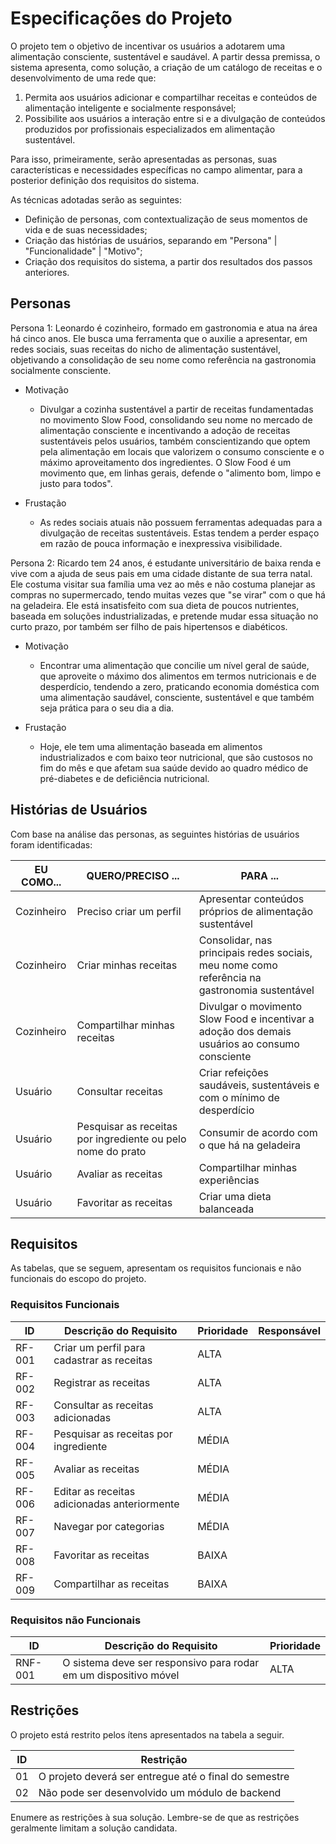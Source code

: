 # Especificações do Projeto

O projeto tem o objetivo de incentivar os usuários a adotarem uma alimentação consciente, sustentável e saudável. A partir dessa premissa, o sistema apresenta, como solução, a criação de um catálogo de receitas e o desenvolvimento de uma rede que: 
1) Permita aos usuários adicionar e compartilhar receitas e conteúdos de alimentação inteligente e socialmente responsável; 
2) Possibilite aos usuários a interação entre si e a divulgação de conteúdos produzidos por profissionais especializados em alimentação sustentável. 

Para isso, primeiramente, serão apresentadas as personas, suas características e necessidades específicas no campo alimentar, para a posterior definição dos requisitos do sistema. 

As técnicas adotadas serão as seguintes:
- Definição de personas, com contextualização de seus momentos de vida e de suas necessidades;
- Criação das histórias de usuários, separando em "Persona" | "Funcionalidade" | "Motivo";
- Criação dos requisitos do sistema, a partir dos resultados dos passos anteriores.

## Personas

Persona 1:
Leonardo é cozinheiro, formado em gastronomia e atua na área há cinco anos. Ele busca uma ferramenta que o auxilie a apresentar, em redes sociais, suas receitas do nicho de alimentação sustentável, objetivando a consolidação de seu nome como referência na gastronomia socialmente consciente. 
  - Motivação
     - Divulgar a cozinha sustentável a partir de receitas fundamentadas no movimento Slow Food, consolidando seu nome no mercado de alimentação consciente e incentivando a adoção de receitas sustentáveis pelos usuários, também conscientizando que optem pela alimentação em locais que valorizem o consumo consciente e o máximo aproveitamento dos ingredientes. O Slow Food é um movimento que, em linhas gerais, defende o "alimento bom, limpo e justo para todos".

  - Frustação
     - As redes sociais atuais não possuem ferramentas adequadas para a divulgação de receitas sustentáveis. Estas tendem a perder espaço em razão de pouca informação e inexpressiva visibilidade. 

Persona 2:
Ricardo tem 24 anos, é estudante universitário de baixa renda e vive com a ajuda de seus pais em uma cidade distante de sua terra natal. Ele costuma visitar sua família uma vez ao mês e não costuma planejar as compras no supermercado, tendo muitas vezes que "se virar" com o que há na geladeira. Ele está insatisfeito com sua dieta de poucos nutrientes, baseada em soluções industrializadas, e pretende mudar essa situação no curto prazo, por também ser filho de pais hipertensos e diabéticos.

  - Motivação
    - Encontrar uma alimentação que concilie um nível geral de saúde, que aproveite o máximo dos alimentos em termos nutricionais e de desperdício, tendendo a zero, praticando economia doméstica com uma alimentação saudável, consciente, sustentável e que também seja prática para o seu dia a dia.
    
  - Frustação
    - Hoje, ele tem uma alimentação baseada em alimentos industrializados e com baixo teor nutricional, que são custosos no fim do mês e que afetam sua saúde devido ao quadro médico de pré-diabetes e de deficiência nutricional.
    
## Histórias de Usuários

Com base na análise das personas, as seguintes histórias de usuários foram identificadas:

|EU COMO... | QUERO/PRECISO ...  |PARA ...                 |
|--------------------|------------------------------------|----------------------------------------|
| Cozinheiro | Preciso criar um perfil | Apresentar conteúdos próprios de alimentação sustentável | 
| Cozinheiro | Criar minhas receitas | Consolidar, nas principais redes sociais, meu nome como referência na gastronomia sustentável |
| Cozinheiro | Compartilhar minhas receitas | Divulgar o movimento Slow Food e incentivar a adoção dos demais usuários ao consumo consciente |
| Usuário | Consultar receitas | Criar refeições saudáveis, sustentáveis e com o mínimo de desperdício |  
| Usuário | Pesquisar as receitas por ingrediente ou pelo nome do prato | Consumir de acordo com o que há na geladeira |
| Usuário | Avaliar as receitas | Compartilhar minhas experiências |
| Usuário | Favoritar as receitas | Criar uma dieta balanceada |

## Requisitos

As tabelas, que se seguem, apresentam os requisitos funcionais e não funcionais do escopo do projeto.

### Requisitos Funcionais

|ID    | Descrição do Requisito  | Prioridade | Responsável |
|------|-----------------------------------------|----| ----|
|RF-001| Criar um perfil para cadastrar as receitas | ALTA |  |
|RF-002| Registrar as receitas | ALTA | |
|RF-003| Consultar as receitas adicionadas | ALTA | | 
|RF-004| Pesquisar as receitas por ingrediente | MÉDIA | | 
|RF-005| Avaliar as receitas |  MÉDIA | |
|RF-006| Editar as receitas adicionadas anteriormente | MÉDIA | | 
|RF-007| Navegar por categorias | MÉDIA | |
|RF-008| Favoritar as receitas | BAIXA ||
|RF-009| Compartilhar as receitas | BAIXA ||

### Requisitos não Funcionais

|ID     | Descrição do Requisito  |Prioridade |
|-------|-------------------------|----|
|RNF-001| O sistema deve ser responsivo para rodar em um dispositivo móvel | ALTA | 

## Restrições

O projeto está restrito pelos ítens apresentados na tabela a seguir.

|ID| Restrição                                             |
|--|-------------------------------------------------------|
|01| O projeto deverá ser entregue até o final do semestre |
|02| Não pode ser desenvolvido um módulo de backend        |

Enumere as restrições à sua solução. Lembre-se de que as restrições geralmente limitam a solução candidata.
